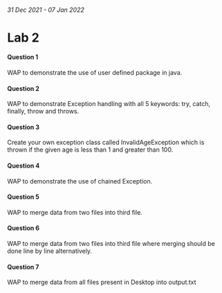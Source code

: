 ###### _31 Dec 2021 - 07 Jan 2022_

# Lab 2

#### Question 1

WAP to demonstrate the use of user defined package in java.

#### Question 2

WAP to demonstrate Exception handling with all 5 keywords: try, catch, finally, throw and throws.

#### Question 3

Create your own exception class called InvalidAgeException which is thrown if the given age is less than 1 and greater than 100.

#### Question 4

WAP to demonstrate the use of chained Exception.

#### Question 5

WAP to merge data from two files into third file.

#### Question 6

WAP to merge data from two files into third file where merging should be done line by line alternatively.

#### Question 7

WAP to merge data from all files present in Desktop into output.txt
